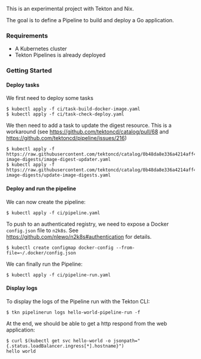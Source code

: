 This is an experimental project with Tekton and Nix.

The goal is to define a Pipeline to build and deploy a Go application.

### Requirements

- A Kubernetes cluster
- Tekton Pipelines is already deployed

### Getting Started

#### Deploy tasks

We first need to deploy some tasks
```
$ kubectl apply -f ci/task-build-docker-image.yaml
$ kubectl apply -f ci/task-check-deploy.yaml
```

We then need to add a task to update the digest resource. This is a
workaround (see https://github.com/tektoncd/catalog/pull/68 and
https://github.com/tektoncd/pipeline/issues/216)

```
$ kubectl apply -f https://raw.githubusercontent.com/tektoncd/catalog/0b48da8e336a4214aff46af242658dc056199b1c/update-image-digests/image-digest-updater.yaml
$ kubectl apply -f https://raw.githubusercontent.com/tektoncd/catalog/0b48da8e336a4214aff46af242658dc056199b1c/update-image-digests/update-image-digests.yaml
```

#### Deploy and run the pipeline

We can now create the pipeline:

```
$ kubectl apply -f ci/pipeline.yaml
```

To push to an authenticated registry, we need to expose a Docker
`config.json` file to `n2k8s`. See
https://github.com/nlewo/n2k8s#authentication for details.

```
$ kubectl create configmap docker-config --from-file=~/.docker/config.json
```

We can finally run the Pipeline:
```
$ kubectl apply -f ci/pipeline-run.yaml
```

#### Display logs

To display the logs of the Pipeline run with the Tekton CLI:
```
$ tkn pipelinerun logs hello-world-pipeline-run -f
```

At the end, we should be able to get a http respond from the web
application:

```
$ curl $(kubectl get svc hello-world -o jsonpath="{.status.loadBalancer.ingress[*].hostname}")
hello world
```
